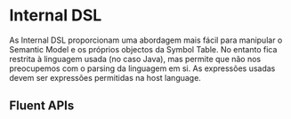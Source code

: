# Internal DSL

As Internal DSL proporcionam uma abordagem mais fácil para manipular o Semantic Model e os próprios objectos da Symbol Table. No entanto fica restrita à linguagem usada (no caso Java), mas permite que não nos preocupemos com o parsing da linguagem em si. As expressões usadas devem ser expressões permitidas na host language.

## Fluent APIs

